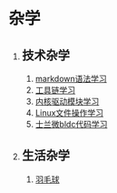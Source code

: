 # 杂学
1. ## 技术杂学
	1. [markdown语法学习](1906/00Markdown语法.md)
	1. [工具链学习](1906/01工具链那些事.md)
	1. [内核驱动模块学习](1906/02内核驱动模块学习.md)
	1. [Linux文件操作学习](1906/03Linux文件操作学习.md)
	1. [士兰微bldc代码学习](1906/04士兰微bldc学习.md)
1. ## 生活杂学
	1. [羽毛球](生活枸杞/00羽毛球01.md)


